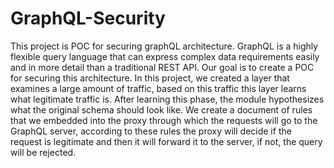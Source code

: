 # GraphQL-Security
This project is POC for securing graphQL architecture.
GraphQL is a highly flexible query language that can express complex data requirements easily and in more detail than a traditional REST API.
Our goal is to create a POC for securing this architecture.
In this project, we created a layer that examines a large amount of traffic, based on this traffic this layer learns what legitimate traffic is.
After learning this phase, the module hypothesizes what the original schema should look like.
We create a document of rules that we embedded into the proxy through which the requests will go to the GraphQL server,
according to these rules the proxy will decide if the request is legitimate and then it will forward it to the server, if not, the query will be rejected. 
